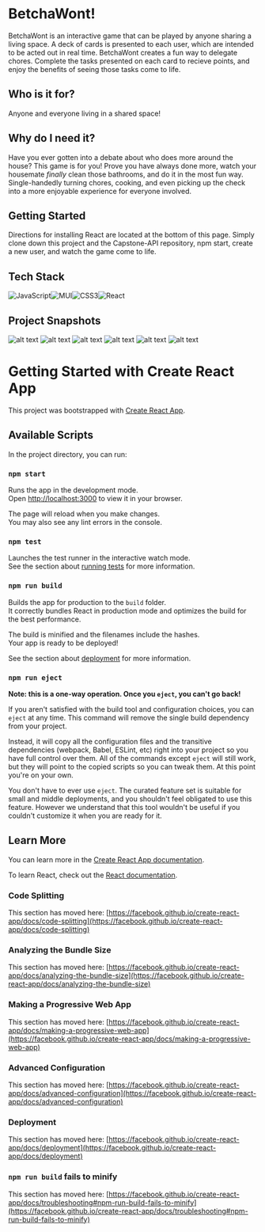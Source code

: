 # BetchaWont!

BetchaWont is an interactive game that can be played by anyone sharing a living space. A deck of cards is presented to each user, which are intended to be acted out in real time. BetchaWont creates a fun way to delegate chores. Complete the tasks presented on each card to recieve points, and enjoy the benefits of seeing those tasks come to life. 

## Who is it for?

Anyone and everyone living in a shared space!

## Why do I need it?

Have you ever gotten into a debate about who does more around the house? This game is for you! Prove you have always done more, watch your housemate *finally* clean those bathrooms, and do it in the most fun way. Single-handedly turning chores, cooking, and even picking up the check into a more enjoyable experience for everyone involved. 

## Getting Started

Directions for installing React are located at the bottom of this page. Simply clone down this project and the Capstone-API repository, npm start, create a new user, and watch the game come to life.

## Tech Stack

![JavaScript](https://img.shields.io/badge/javascript-%23323330.svg?style=for-the-badge&logo=javascript&logoColor=%23F7DF1E)![MUI](https://img.shields.io/badge/MUI-%230081CB.svg?style=for-the-badge&logo=mui&logoColor=white)![CSS3](https://img.shields.io/badge/css3-%231572B6.svg?style=for-the-badge&logo=css3&logoColor=white)![React](https://img.shields.io/badge/react-%2320232a.svg?style=for-the-badge&logo=react&logoColor=%2361DAFB)

## Project Snapshots

![alt text](https://user-images.githubusercontent.com/81321900/155062243-599cc430-223e-4e75-a12f-86f53057a554.png)
![alt text](https://user-images.githubusercontent.com/81321900/155062273-b8d83b16-6f07-4a9c-9a49-125d6855f83e.png)
![alt text](https://user-images.githubusercontent.com/81321900/155062290-1bde9d28-fc18-4545-b2a5-6f190e1cb8fc.png)
![alt text](https://user-images.githubusercontent.com/81321900/155062298-f14a51c8-3eee-4c5b-8fc9-c8ebedb27dc8.png)
![alt text](https://user-images.githubusercontent.com/81321900/155062312-b69a6fbd-90e0-4c0f-879e-c79b469c955e.png)
![alt text](https://user-images.githubusercontent.com/81321900/155062351-eed4b624-9326-4b7e-804d-51e8fbcdc17b.png)



# Getting Started with Create React App

This project was bootstrapped with [Create React App](https://github.com/facebook/create-react-app).

## Available Scripts

In the project directory, you can run:

### `npm start`

Runs the app in the development mode.\
Open [http://localhost:3000](http://localhost:3000) to view it in your browser.

The page will reload when you make changes.\
You may also see any lint errors in the console.

### `npm test`

Launches the test runner in the interactive watch mode.\
See the section about [running tests](https://facebook.github.io/create-react-app/docs/running-tests) for more information.

### `npm run build`

Builds the app for production to the `build` folder.\
It correctly bundles React in production mode and optimizes the build for the best performance.

The build is minified and the filenames include the hashes.\
Your app is ready to be deployed!

See the section about [deployment](https://facebook.github.io/create-react-app/docs/deployment) for more information.

### `npm run eject`

**Note: this is a one-way operation. Once you `eject`, you can't go back!**

If you aren't satisfied with the build tool and configuration choices, you can `eject` at any time. This command will remove the single build dependency from your project.

Instead, it will copy all the configuration files and the transitive dependencies (webpack, Babel, ESLint, etc) right into your project so you have full control over them. All of the commands except `eject` will still work, but they will point to the copied scripts so you can tweak them. At this point you're on your own.

You don't have to ever use `eject`. The curated feature set is suitable for small and middle deployments, and you shouldn't feel obligated to use this feature. However we understand that this tool wouldn't be useful if you couldn't customize it when you are ready for it.

## Learn More

You can learn more in the [Create React App documentation](https://facebook.github.io/create-react-app/docs/getting-started).

To learn React, check out the [React documentation](https://reactjs.org/).

### Code Splitting

This section has moved here: [https://facebook.github.io/create-react-app/docs/code-splitting](https://facebook.github.io/create-react-app/docs/code-splitting)

### Analyzing the Bundle Size

This section has moved here: [https://facebook.github.io/create-react-app/docs/analyzing-the-bundle-size](https://facebook.github.io/create-react-app/docs/analyzing-the-bundle-size)

### Making a Progressive Web App

This section has moved here: [https://facebook.github.io/create-react-app/docs/making-a-progressive-web-app](https://facebook.github.io/create-react-app/docs/making-a-progressive-web-app)

### Advanced Configuration

This section has moved here: [https://facebook.github.io/create-react-app/docs/advanced-configuration](https://facebook.github.io/create-react-app/docs/advanced-configuration)

### Deployment

This section has moved here: [https://facebook.github.io/create-react-app/docs/deployment](https://facebook.github.io/create-react-app/docs/deployment)

### `npm run build` fails to minify

This section has moved here: [https://facebook.github.io/create-react-app/docs/troubleshooting#npm-run-build-fails-to-minify](https://facebook.github.io/create-react-app/docs/troubleshooting#npm-run-build-fails-to-minify)
